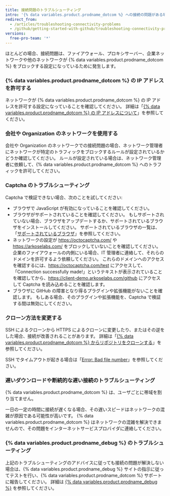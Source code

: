 ```yaml
---
title: 接続問題のトラブルシューティング
intro: '{% data variables.product.prodname_dotcom %} への接続の問題がある場合、接続のトラブルシューティングをして、次に問題を診断するために {% data variables.product.prodname_debug %} のツールを使ってください。'
redirect_from:
  - /articles/troubleshooting-connectivity-problems
  - /github/getting-started-with-github/troubleshooting-connectivity-problems
versions:
  free-pro-team: '*'
---
```

ほとんどの場合、接続問題は、ファイアウォール、プロキシサーバー、企業ネットワークや他のネットワークが {% data variables.product.prodname_dotcom %} をブロックする設定になっているために発生します。

### {% data variables.product.prodname_dotcom %} の IP アドレスを許可する

ネットワークが {% data variables.product.prodname_dotcom %} の IP アドレスを許可する設定になっていることを確認してください。 詳細は「[{% data variables.product.prodname_dotcom %} の IP アドレスについて](/articles/about-github-s-ip-addresses)」を参照してください。

### 会社や Organization のネットワークを使用する

会社や Organization のネットワークでの接続問題の場合、ネットワーク管理者にネットワークが特定のトラフィックをブロックするルールが設定されているかどうか確認してください。 ルールが設定されている場合は、ネットワーク管理者に依頼して、{% data variables.product.prodname_dotcom %} へのトラフィックを許可してください。

### Captcha のトラブルシューティング

Captcha で検証できない場合、次のことを試してください:
- ブラウザで JavaScript が有効になっていることを確認してください。
- ブラウザがサポートされていることを確認してください。 もしサポートされていない場合、ブラウザをアップデートするか、サポートされているブラウザをインストールしてください。 サポートされているブラウザの一覧は、「[サポートされているブラウザ](/articles/supported-browsers)」を参照してください。
- ネットワークの設定が https://octocaptcha.com/ や https://arkoselabs.com/ をブロックしていないことを確認してください。 企業のファイアウォールの内側にいる場合、IT 管理者に連絡して、それらのドメインを許可するよう依頼してください。 これらのドメインへのアクセスを確認するには、https://octocaptcha.com/test にアクセスして、「Connection successfully made!」というテキストが表示されていることを確認してから、https://client-demo.arkoselabs.com/github にアクセスして Captcha を読み込めることを確認します。
- ブラウザに GitHub の障害となり得るプラグインや拡張機能がないことを確認します。 もしある場合、そのプラグインや拡張機能を、Captcha で検証する間は無効にしてください。

### クローン方法を変更する

SSH によるクローンから HTTPS によるクローンに変更したり、またはその逆をした場合、接続が改善されることがあります。 詳細は「[{% data variables.product.prodname_dotcom %} からリポジトリをクローンする](/articles/cloning-a-repository-from-github)」を参照してください。

SSH でタイムアウトが起きる場合は「[Error: Bad file number](/articles/error-bad-file-number)」を参照してください。

### 遅いダウンロードや断続的な遅い接続のトラブルシューティング

{% data variables.product.prodname_dotcom %} は、ユーザごとに帯域を割り当てません。

一日の一定の時間に接続が遅くなる場合、その遅いスピードはネットワークの混雑が原因である可能性が高いです。 {% data variables.product.prodname_dotcom %} はネットワークの混雑を解決できませんので、その問題をインターネットサービスプロバイダに連絡してください。

### {% data variables.product.prodname_debug %} のトラブルシューティング

上記のトラブルシューティングのアドバイスに従っても接続の問題が解決しない場合は、{% data variables.product.prodname_debug %} サイトの指示に従ってテストを行い、{% data variables.product.prodname_dotcom %} サポートに報告してください。 詳細は [{% data variables.product.prodname_debug %}](https://github-debug.com/) を参照してください。
